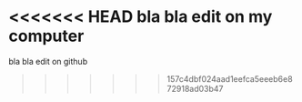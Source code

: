 <<<<<<< HEAD
bla bla
edit on my computer
=======
bla bla edit on github

>>>>>>> 157c4dbf024aad1eefca5eeeb6e872918ad03b47
